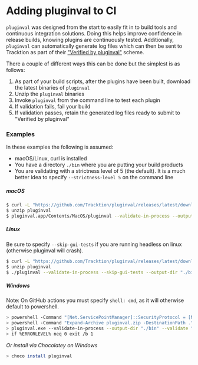 # Adding pluginval to CI

`pluginval` was designed from the start to easily fit in to build tools and continuous integration solutions. Doing this helps improve confidence in release builds, knowing plugins are continuously tested. Additionally, `pluginval` can automatically generate log files which can then be sent to Tracktion as part of their ["Verified by pluginval"](https://www.tracktion.com/develop/pluginval) scheme.

There a couple of different ways this can be done but the simplest is as follows:
1. As part of your build scripts, after the plugins have been built, download the latest binaries of `pluginval`
2. Unzip the `pluginval` binaries
3. Invoke `pluginval` from the command line to test each plugin
4. If validation fails, fail your build
5. If validation passes, retain the generated log files ready to submit to "Verified by pluginval"

### Examples
In these examples the following is assumed:
 - macOS/Linux, curl is installed
 - You have a directory `./bin` where you are putting your build products
 - You are validating with a strictness level of 5 (the default). It is a much better idea to specify `--strictness-level 5` on the command line

##### macOS
```sh
$ curl -L "https://github.com/Tracktion/pluginval/releases/latest/download/pluginval_macOS.zip" -o pluginval.zip
$ unzip pluginval
$ pluginval.app/Contents/MacOS/pluginval --validate-in-process --output-dir "./bin" --validate "<path_to_plugin>"
```

##### Linux

Be sure to specify `--skip-gui-tests` if you are running headless on linux (otherwise pluginval will crash).

```sh
$ curl -L "https://github.com/Tracktion/pluginval/releases/latest/download/pluginval_Linux.zip" -o pluginval.zip
$ unzip pluginval
$ ./pluginval --validate-in-process --skip-gui-tests --output-dir "./bin" --validate "<path_to_plugin>"
```

##### Windows

Note: On GitHub actions you must specify `shell: cmd`, as it will otherwise default to powershell. 

```sh
> powershell -Command "[Net.ServicePointManager]::SecurityProtocol = [Net.SecurityProtocolType]::Tls12; Invoke-WebRequest https://github.com/Tracktion/pluginval/releases/latest/download/pluginval_Windows.zip -OutFile pluginval.zip"
> powershell -Command "Expand-Archive pluginval.zip -DestinationPath ."
> pluginval.exe --validate-in-process --output-dir "./bin" --validate "<path_to_plugin>"
> if %ERRORLEVEL% neq 0 exit /b 1
```

*Or install via Chocolatey on Windows*
```sh
> choco install pluginval
```
